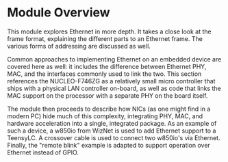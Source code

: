 # Module Overview

This module explores Ethernet in more depth.  It takes a close look at the frame format, explaining the different parts to an Ethernet frame.  The various forms of addressing are discussed as well.

Common approaches to implementing Ethernet on an embedded device are covered here as well: it includes the difference between Ethernet PHY, MAC, and the interfaces commonly used to link the two.  This section references the NUCLEO-F746ZG as a relatively small micro controller that ships with a physical LAN controller on-board, as well as code that links the MAC support on the processor with a separate PHY on the board itself.

The module then proceeds to describe how NICs \(as one might find in a modern PC\) hide much of this complexity, integrating PHY, MAC, and hardware acceleration into a single, integrated package.  As an example of such a device, a w850io from WizNet is used to add Ethernet support to a TeensyLC.  A crossover cable is used to connect two w850io's via Ethernet.  Finally, the "remote blink" example is adapted to support operation over Ethernet instead of GPIO.

